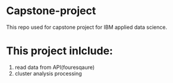 # Capstone-project
This repo used for capstone project for IBM applied data science. 
# This project inlclude:  
1. read data from API(fouresqaure)  
2. cluster analysis processing  
